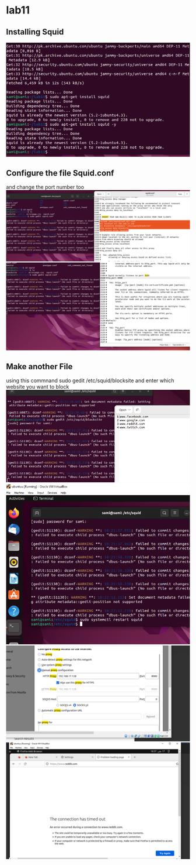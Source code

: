 # lab11
## Installing Squid
![](1.PNG)
## Configure the file Squid.conf
and change the port number too
![](2.PNG)
![](3.PNG)
## Make another File 
using this commnand sudo gedit /etc/squid/blocksite and enter which website you want to block 
![](4.PNG)
![](5.PNG)
![](6.PNG)
![](7.PNG)


